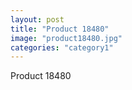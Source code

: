 ```yaml
---
layout: post
title: "Product 18480"
image: "product18480.jpg"
categories: "category1"
---
```

Product 18480
